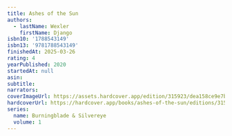 ```yaml
---
title: Ashes of the Sun
authors:
  - lastName: Wexler
    firstName: Django
isbn10: '1788543149'
isbn13: '9781788543149'
finishedAt: 2025-03-26
rating: 4
yearPublished: 2020
startedAt: null
asin:
subtitle:
narrators:
coverImageUrl: https://assets.hardcover.app/edition/315923/dea158ce9e7bf49d3fbbda68e1c79b2d97abf47e.jpeg
hardcoverUrl: https://hardcover.app/books/ashes-of-the-sun/editions/315923
series:
  name: Burningblade & Silvereye
  volume: 1
---
```

